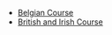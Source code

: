 * [Belgian Course](https://www.credential.net/afda8a85-7fa9-4594-92b4-0cd4856d0272)
* [British and Irish Course](https://www.credential.net/99434997-f585-4a0a-a4b4-9386aa7b1902)